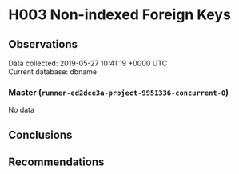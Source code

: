 # H003 Non-indexed Foreign Keys #

## Observations ##
Data collected: 2019-05-27 10:41:19 +0000 UTC  
Current database: dbname  

### Master (`runner-ed2dce3a-project-9951336-concurrent-0`) ###


No data


## Conclusions ##


## Recommendations ##

